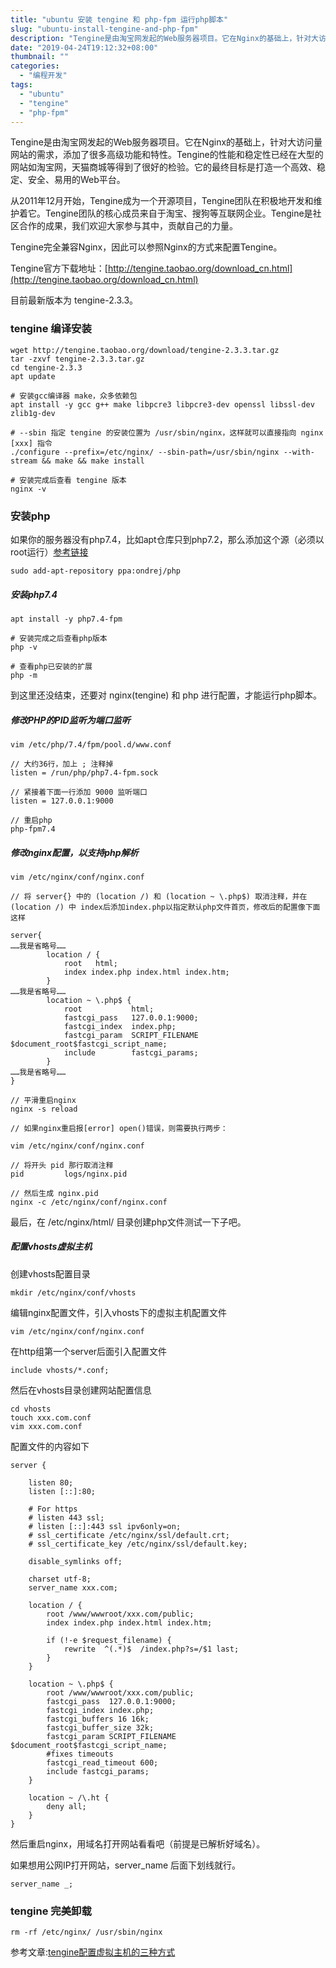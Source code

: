 ```yaml
---
title: "ubuntu 安装 tengine 和 php-fpm 运行php脚本"
slug: "ubuntu-install-tengine-and-php-fpm"
description: "Tengine是由淘宝网发起的Web服务器项目。它在Nginx的基础上，针对大访问量网站的需求，添加了很多高级功能和特性。Tengine的性能和稳定性已经在大型的网站如淘宝网，天猫商城等得到了很好的检验。它的最终目标是打造一个高效、稳定、安全、易用的Web平台。"
date: "2019-04-24T19:12:32+08:00"
thumbnail: ""
categories:
  - "编程开发"
tags:
  - "ubuntu"
  - "tengine"
  - "php-fpm"
---
```


Tengine是由淘宝网发起的Web服务器项目。它在Nginx的基础上，针对大访问量网站的需求，添加了很多高级功能和特性。Tengine的性能和稳定性已经在大型的网站如淘宝网，天猫商城等得到了很好的检验。它的最终目标是打造一个高效、稳定、安全、易用的Web平台。

从2011年12月开始，Tengine成为一个开源项目，Tengine团队在积极地开发和维护着它。Tengine团队的核心成员来自于淘宝、搜狗等互联网企业。Tengine是社区合作的成果，我们欢迎大家参与其中，贡献自己的力量。

Tengine完全兼容Nginx，因此可以参照Nginx的方式来配置Tengine。

Tengine官方下载地址：[http://tengine.taobao.org/download_cn.html](http://tengine.taobao.org/download_cn.html)

目前最新版本为 tengine-2.3.3。

### tengine 编译安装

```
wget http://tengine.taobao.org/download/tengine-2.3.3.tar.gz
tar -zxvf tengine-2.3.3.tar.gz
cd tengine-2.3.3
apt update

# 安装gcc编译器 make，众多依赖包
apt install -y gcc g++ make libpcre3 libpcre3-dev openssl libssl-dev zlib1g-dev

# --sbin 指定 tengine 的安装位置为 /usr/sbin/nginx，这样就可以直接指向 nginx [xxx] 指令
./configure --prefix=/etc/nginx/ --sbin-path=/usr/sbin/nginx --with-stream && make && make install

# 安装完成后查看 tengine 版本
nginx -v
```

### 安装php

如果你的服务器没有php7.4，比如apt仓库只到php7.2，那么添加这个源（必须以root运行）[参考链接](https://launchpad.net/~ondrej/+archive/ubuntu/php)

```
sudo add-apt-repository ppa:ondrej/php
```
##### 安装php7.4

```
apt install -y php7.4-fpm

# 安装完成之后查看php版本
php -v

# 查看php已安装的扩展
php -m
```

到这里还没结束，还要对 nginx(tengine) 和 php 进行配置，才能运行php脚本。

##### 修改PHP的PID监听为端口监听
```
vim /etc/php/7.4/fpm/pool.d/www.conf

// 大约36行，加上 ; 注释掉
listen = /run/php/php7.4-fpm.sock

// 紧接着下面一行添加 9000 监听端口
listen = 127.0.0.1:9000

// 重启php
php-fpm7.4
```

##### 修改nginx配置，以支持php解析

```
vim /etc/nginx/conf/nginx.conf

// 将 server{} 中的 (location /) 和 (location ~ \.php$) 取消注释，并在 (location /) 中 index后添加index.php以指定默认php文件首页，修改后的配置像下面这样

server{
……我是省略号……
        location / {
            root   html;
            index index.php index.html index.htm;
        }
……我是省略号……
        location ~ \.php$ {
            root           html;
            fastcgi_pass   127.0.0.1:9000;
            fastcgi_index  index.php;
            fastcgi_param  SCRIPT_FILENAME  $document_root$fastcgi_script_name;
            include        fastcgi_params;
        }
……我是省略号……
}

// 平滑重启nginx
nginx -s reload

// 如果nginx重启报[error] open()错误，则需要执行两步：

vim /etc/nginx/conf/nginx.conf

// 将开头 pid 那行取消注释
pid         logs/nginx.pid

// 然后生成 nginx.pid
nginx -c /etc/nginx/conf/nginx.conf
```

最后，在 /etc/nginx/html/ 目录创建php文件测试一下子吧。

##### 配置vhosts虚拟主机

创建vhosts配置目录

```shell
mkdir /etc/nginx/conf/vhosts
```

编辑nginx配置文件，引入vhosts下的虚拟主机配置文件

```shell
vim /etc/nginx/conf/nginx.conf
```

在http组第一个server后面引入配置文件

```
include vhosts/*.conf;
```

然后在vhosts目录创建网站配置信息

```
cd vhosts
touch xxx.com.conf
vim xxx.com.conf
```

配置文件的内容如下

```
server {
    
    listen 80;
    listen [::]:80;
    
    # For https
    # listen 443 ssl;
    # listen [::]:443 ssl ipv6only=on;
    # ssl_certificate /etc/nginx/ssl/default.crt;
    # ssl_certificate_key /etc/nginx/ssl/default.key;
    
    disable_symlinks off;
    
    charset utf-8;
    server_name xxx.com;
    
    location / {
        root /www/wwwroot/xxx.com/public;
        index index.php index.html index.htm;
        
        if (!-e $request_filename) {
            rewrite  ^(.*)$  /index.php?s=/$1 last;
        }
    }
    
    location ~ \.php$ {
        root /www/wwwroot/xxx.com/public;
        fastcgi_pass  127.0.0.1:9000;
        fastcgi_index index.php;
        fastcgi_buffers 16 16k;
        fastcgi_buffer_size 32k;
        fastcgi_param SCRIPT_FILENAME $document_root$fastcgi_script_name;
        #fixes timeouts
        fastcgi_read_timeout 600;
        include fastcgi_params;
    }
    
    location ~ /\.ht {
        deny all;
    }
}
```

然后重启nginx，用域名打开网站看看吧（前提是已解析好域名）。

如果想用公网IP打开网站，server_name 后面下划线就行。

```
server_name _;
```

### tengine 完美卸载

```
rm -rf /etc/nginx/ /usr/sbin/nginx
```

参考文章:[tengine配置虚拟主机的三种方式](https://blog.csdn.net/hll19950830/article/details/79751482)
